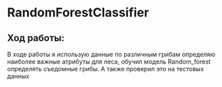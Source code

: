 # RandomForestClassifier
## Ход работы:
В ходе работы я использую данные по различным грибам определяю наиболее важные атрибуты для леса, 
обучил модель Random_forest определять съедомные грибы. А также проверил это на тестовых данных
